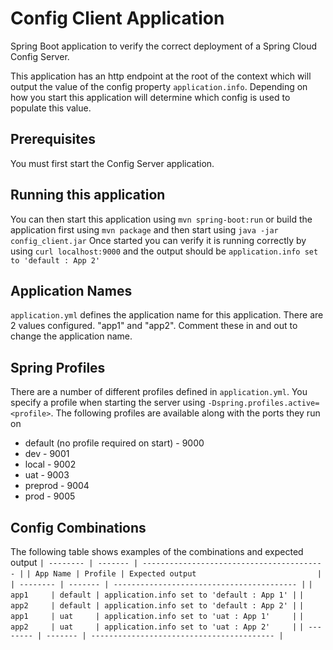 # Config Client Application

Spring Boot application to verify the correct deployment of a Spring Cloud Config Server.

This application has an http endpoint at the root of the context which will output the value of the config property `application.info`. Depending on how you start this application will determine which config is used to populate this value.

## Prerequisites
You must first start the Config Server application. 

## Running this application
You can then start this application using `mvn spring-boot:run` or build the application first using `mvn package` and then start using
`java -jar config_client.jar` 
Once started you can verify it is running correctly by using `curl localhost:9000` and the output should be `application.info set to 'default : App 2'`

## Application Names
`application.yml` defines the application name for this application. There are 2 values configured. "app1" and "app2". Comment these in and out to change the application name.

## Spring Profiles
There are a number of different profiles defined in `application.yml`.
You specify a profile when starting the server using `-Dspring.profiles.active=<profile>`. The following profiles are available along with the ports they run on 

* default (no profile required on start) - 9000
* dev - 9001
* local - 9002
* uat - 9003
* preprod - 9004
* prod - 9005

## Config Combinations

The following table shows examples of the combinations and expected output
`| -------- | ------- | ----------------------------------------- |`
`| App Name | Profile | Expected output                           |`
`| -------- | ------- | ----------------------------------------- |`
`| app1     | default | application.info set to 'default : App 1' |`
`| app2     | default | application.info set to 'default : App 2' |`
`| app1     | uat     | application.info set to 'uat : App 1'     |`
`| app2     | uat     | application.info set to 'uat : App 2'     |`
`| -------- | ------- | ----------------------------------------- |`
